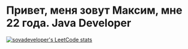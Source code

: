 # Привет, меня зовут Максим, мне 22 года. **Java Developer**

[![sovadeveloper's LeetCode stats](https://leetcode-stats-six.vercel.app/?username=sovadeveloper&theme=dark)](https://github.com/KnlnKS/leetcode-stats)
